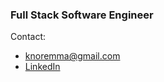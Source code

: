 ### Full Stack Software Engineer

Contact:

- knoremma@gmail.com
- [LinkedIn](https://www.linkedin.com/in/emma-knor/)


<!---
emmaknor/emmaknor is a ✨ special ✨ repository because its `README.md` (this file) appears on your GitHub profile.
You can click the Preview link to take a look at your changes.
--->
